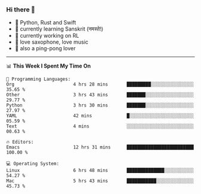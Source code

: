 ### Hi there 👋

- 📙 Python, Rust and Swift
- 🌱 currently learning Sanskrit (नमस्ते!)
- 🔭 currently working on RL
- 🎷 love saxophone, love music
- 🏓 also a ping-pong lover

<!--
**ZiqinGong/ZiqinGong** is a ✨ _special_ ✨ repository because its `README.md` (this file) appears on your GitHub profile.

Here are some ideas to get you started:

- 🔭 I’m currently working on ...
- 🌱 I’m currently learning ...
- 👯 I’m looking to collaborate on ...
- 🤔 I’m looking for help with ...
- 💬 Ask me about ...
- 📫 gongzq0301@sjtu.edu.cn
- 😄 Pronouns: ...
- ⚡ Fun fact: ...
-->

---

<!--START_SECTION:waka-->
📊 **This Week I Spent My Time On** 

```text
💬 Programming Languages: 
Org                      4 hrs 28 mins       █████████░░░░░░░░░░░░░░░░   35.65 % 
Other                    3 hrs 43 mins       ███████░░░░░░░░░░░░░░░░░░   29.77 % 
Python                   3 hrs 30 mins       ███████░░░░░░░░░░░░░░░░░░   27.97 % 
YAML                     42 mins             █░░░░░░░░░░░░░░░░░░░░░░░░   05.59 % 
Text                     4 mins              ░░░░░░░░░░░░░░░░░░░░░░░░░   00.63 % 

🔥 Editors: 
Emacs                    12 hrs 31 mins      █████████████████████████   100.00 % 

💻 Operating System: 
Linux                    6 hrs 48 mins       ██████████████░░░░░░░░░░░   54.27 % 
Mac                      5 hrs 43 mins       ███████████░░░░░░░░░░░░░░   45.73 % 
```


<!--END_SECTION:waka-->
